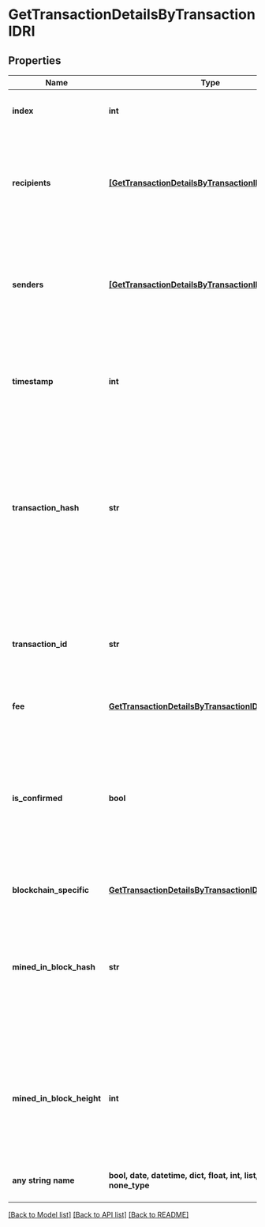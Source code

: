 # GetTransactionDetailsByTransactionIDRI


## Properties
Name | Type | Description | Notes
------------ | ------------- | ------------- | -------------
**index** | **int** | Represents the index position of the transaction in the specific block. | 
**recipients** | [**[GetTransactionDetailsByTransactionIDRIRecipients]**](GetTransactionDetailsByTransactionIDRIRecipients.md) | Represents a list of recipient addresses with the respective amounts. In account-based protocols like Ethereum there is only one address in this list. | 
**senders** | [**[GetTransactionDetailsByTransactionIDRISenders]**](GetTransactionDetailsByTransactionIDRISenders.md) | Represents a list of sender addresses with the respective amounts. In account-based protocols like Ethereum there is only one address in this list. | 
**timestamp** | **int** | Defines the exact date/time in Unix Timestamp when this transaction was mined, confirmed or first seen in Mempool, if it is unconfirmed. | 
**transaction_hash** | **str** | Represents the same as &#x60;transactionId&#x60; for account-based protocols like Ethereum, while it could be different in UTXO-based protocols like Bitcoin. E.g., in UTXO-based protocols &#x60;hash&#x60; is different from &#x60;transactionId&#x60; for SegWit transactions. | 
**transaction_id** | **str** | Represents the unique identifier of a transaction, i.e. it could be &#x60;transactionId&#x60; in UTXO-based protocols like Bitcoin, and transaction &#x60;hash&#x60; in Ethereum blockchain. | 
**fee** | [**GetTransactionDetailsByTransactionIDRIFee**](GetTransactionDetailsByTransactionIDRIFee.md) |  | 
**is_confirmed** | **bool** | Defines whether the transaction is mined/confirmed or not. If it is \&quot;false\&quot;, it means the transaction is still in the Mempool waiting to be included in a block. Value \&quot;true\&quot; means that this transaction is already confirmed and included in a block. | 
**blockchain_specific** | [**GetTransactionDetailsByTransactionIDRIBS**](GetTransactionDetailsByTransactionIDRIBS.md) |  | 
**mined_in_block_hash** | **str** | Represents the hash of the block where this transaction was mined/confirmed for first time. The hash is defined as a cryptographic digital fingerprint made by hashing the block header twice through the SHA256 algorithm. | [optional] 
**mined_in_block_height** | **int** | Represents the hight of the block where this transaction was mined/confirmed for first time. The height is defined as the number of blocks in the blockchain preceding this specific block. | [optional] 
**any string name** | **bool, date, datetime, dict, float, int, list, str, none_type** | any string name can be used but the value must be the correct type | [optional]

[[Back to Model list]](../README.md#documentation-for-models) [[Back to API list]](../README.md#documentation-for-api-endpoints) [[Back to README]](../README.md)


